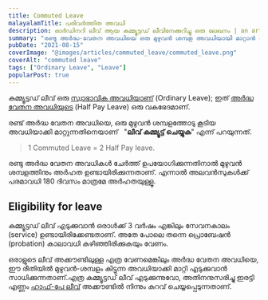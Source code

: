 ```yaml
---
title: Commuted Leave
malayalamTitle: പരിവർത്തിത അവധി
description: ഓർഡിനറി ലീവ് ആയ കമ്മ്യൂട്ടഡ് ലീവിനേക്കുറിച്ചു ഒരു ലേഖനം | an article about Commuted Leave in KSR
summary: "രണ്ടു അർദ്ധ-വേതന അവധിയെ ഒരു മുഴുവൻ ശമ്പള അവധിയായി മാറ്റാൻ അനുവദിക്കുന്ന ചട്ടത്തിനെപ്പറ്റി ഒരു ലേഖനം."
pubDate: "2021-08-15"
coverImage: "@images/articles/commuted_leave/commuted_leave.png"
coverAlt: "commuted leave"
tags: ["Ordinary Leave", "Leave"]
popularPost: true
---
```


കമ്മ്യൂട്ടഡ് ലീവ് ഒരു [സ്വാഭാവിക അവധിയാണ്](/article/ordinary-leave/) (Ordinary Leave); ഇത് [അർദ്ധ വേതന അവധിയുടെ](/article/half-pay-leave/) (Half Pay Leave) ഒരു വകഭേദമാണ്.

രണ്ട് അർദ്ധ വേതന അവധിയെ, ഒരു മുഴുവൻ ശമ്പളത്തോടു കൂടിയ അവധിയാക്കി മാറ്റുന്നതിനെയാണ് &nbsp; "**ലീവ് കമ്മ്യൂട്ട് ചെയ്യുക**" എന്ന് പറയുന്നത്.

> 1 Commuted Leave = 2 Half Pay leave.

രണ്ടു അർദ്ധ വേതന അവധികൾ ചേർത്ത് ഉപയോഗിക്കുന്നതിനാൽ മുഴുവൻ ശമ്പളത്തിനും അർഹത ഉണ്ടായിരിക്കുന്നതാണ്. എന്നാൽ അലവൻസുകൾക്ക് പരമാവധി 180 ദിവസം മാത്രമേ അർഹതയുള്ളൂ.

## Eligibility for leave

കമ്മ്യൂട്ടഡ് ലീവ് എടുക്കുവാൻ ഒരാൾക്ക് 3 വർഷം എങ്കിലും സേവനകാലം (service) ഉണ്ടായിരിക്കേണ്ടതാണ്. അതേ പോലെ തന്നെ പ്രൊബേഷൻ (probation) കാലാവധി കഴിഞ്ഞിരിക്കുകയും വേണം.

ഒരാളുടെ ലീവ് അക്കൗണ്ടിലുള്ള എത്ര വേണമെങ്കിലും അർദ്ധ വേതന അവധിയെ, ഈ രീതിയിൽ മുഴുവൻ-ശമ്പളം കിട്ടുന്ന അവധിയാക്കി മാറ്റി എടുക്കുവാൻ സാധിക്കുന്നതാണ്.എത്ര കമ്മ്യൂട്ടഡ് ലീവ് എടുക്കുന്നുവോ, അതിനനുസരിച്ചു ഇരട്ടി എണ്ണം [ഹാഫ്-പേ ലീവ്](/article/half-pay-leave/) അക്കൗണ്ടിൽ നിന്നും കുറവ് ചെയ്യപ്പെടുന്നതാണ്.
